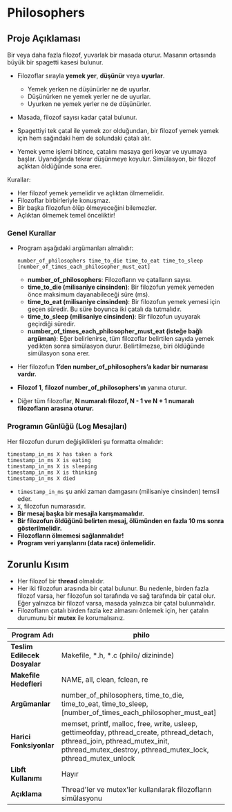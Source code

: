 
# Philosophers

## Proje Açıklaması
Bir veya daha fazla filozof, yuvarlak bir masada oturur. Masanın ortasında büyük bir spagetti kasesi bulunur.  

- Filozoflar sırayla **yemek yer**, **düşünür** veya **uyurlar**.  
  - Yemek yerken ne düşünürler ne de uyurlar.  
  - Düşünürken ne yemek yerler ne de uyurlar.  
  - Uyurken ne yemek yerler ne de düşünürler.  

- Masada, filozof sayısı kadar çatal bulunur.  
- Spagettiyi tek çatal ile yemek zor olduğundan, bir filozof yemek yemek için hem sağındaki hem de solundaki çatalı alır.  
- Yemek yeme işlemi bitince, çatalını masaya geri koyar ve uyumaya başlar. Uyandığında tekrar düşünmeye koyulur. Simülasyon, bir filozof açlıktan öldüğünde sona erer.  

Kurallar:  
- Her filozof yemek yemelidir ve açlıktan ölmemelidir.  
- Filozoflar birbirleriyle konuşmaz.  
- Bir başka filozofun ölüp ölmeyeceğini bilemezler.  
- Açlıktan ölmemek temel önceliktir!

### Genel Kurallar
- Program aşağıdaki argümanları almalıdır:  
  ```
  number_of_philosophers time_to_die time_to_eat time_to_sleep [number_of_times_each_philosopher_must_eat]
  ```  
  - **number_of_philosophers**: Filozofların ve çatalların sayısı.  
  - **time_to_die (milisaniye cinsinden)**: Bir filozofun yemek yemeden önce maksimum dayanabileceği süre (ms).
  - **time_to_eat (milisaniye cinsinden)**: Bir filozofun yemek yemesi için geçen süredir. Bu süre boyunca iki çatalı da tutmalıdır.  
  - **time_to_sleep (milisaniye cinsinden)**: Bir filozofun uyuyarak geçirdiği süredir.  
  - **number_of_times_each_philosopher_must_eat (isteğe bağlı argüman)**: Eğer belirlenirse, tüm filozoflar belirtilen sayıda yemek yedikten sonra simülasyon durur. Belirtilmezse, biri öldüğünde simülasyon sona erer.  

- Her filozofun **1’den number_of_philosophers’a kadar bir numarası vardır.**  
- **Filozof 1**, **filozof number_of_philosophers’ın** yanına oturur.  
- Diğer tüm filozoflar, **N numaralı filozof, N - 1 ve N + 1 numaralı filozofların arasına oturur.**  

### **Programın Günlüğü (Log Mesajları)**
Her filozofun durum değişiklikleri şu formatta olmalıdır:  
```
timestamp_in_ms X has taken a fork
timestamp_in_ms X is eating
timestamp_in_ms X is sleeping
timestamp_in_ms X is thinking
timestamp_in_ms X died
```
- `timestamp_in_ms` şu anki zaman damgasını (milisaniye cinsinden) temsil eder.  
- `X`, filozofun numarasıdır.  
- **Bir mesaj başka bir mesajla karışmamalıdır.**  
- **Bir filozofun öldüğünü belirten mesaj, ölümünden en fazla 10 ms sonra gösterilmelidir.**  
- **Filozofların ölmemesi sağlanmalıdır!**  
- **Program veri yarışlarını (data race) önlemelidir.**

## Zorunlu Kısım
- Her filozof bir **thread** olmalıdır.  
- Her iki filozofun arasında bir çatal bulunur. Bu nedenle, birden fazla filozof varsa, her filozofun sol tarafında ve sağ tarafında bir çatal olur. Eğer yalnızca bir filozof varsa, masada yalnızca bir çatal bulunmalıdır.  
- Filozofların çatalı birden fazla kez almasını önlemek için, her çatalın durumunu bir **mutex** ile korumalısınız.

| **Program Adı**   | philo |
|-------------------|-------|  
| **Teslim Edilecek Dosyalar** | Makefile, *.h, *.c (philo/ dizininde) |  
| **Makefile Hedefleri** | NAME, all, clean, fclean, re |  
| **Argümanlar** | number_of_philosophers, time_to_die, time_to_eat, time_to_sleep, [number_of_times_each_philosopher_must_eat] |  
| **Harici Fonksiyonlar** | memset, printf, malloc, free, write, usleep, gettimeofday, pthread_create, pthread_detach, pthread_join, pthread_mutex_init, pthread_mutex_destroy, pthread_mutex_lock, pthread_mutex_unlock |  
| **Libft Kullanımı** | Hayır |  
| **Açıklama** | Thread'ler ve mutex'ler kullanılarak filozofların simülasyonu |  